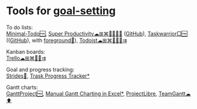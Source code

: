 
# Tools for [goal-setting](https://adequate.life/success-3/)

To do lists:  
[Minimal-Todo🆓](https://github.com/avjinder/Minimal-Todo),
[Super Productivity☁⊞⌘🐧🍎🤖🆓](https://super-productivity.com/) ([GitHub](https://github.com/johannesjo/super-productivity)),
[Taskwarrior□🆓](https://taskwarrior.org/) (([GitHub](https://github.com/GothenburgBitFactory/taskwarrior)), with [foreground🤖](https://github.com/bgregos/foreground)),
[Todoist☁⊞⌘🐧🍎🤖⇉](https://todoist.com/)

Kanban boards:  
[Trello☁⊞⌘🍎🤖⇉](https://trello.com/)

Goal and progress tracking:  
[Strides🍎](https://www.stridesapp.com/),
[Trask Progress Tracker*](https://davidseah.com/node/the-task-progress-tracker/)

Gantt charts:  
[GanttProject🆓](https://www.ganttproject.biz/),
[Manual Gantt Charting in Excel*](https://davidseah.com/node/manual-gantt-charting-in-excel/),
[ProjectLibre](https://sourceforge.net/projects/projectlibre/),
[TeamGantt☁⬆️](https://www.teamgantt.com/)
